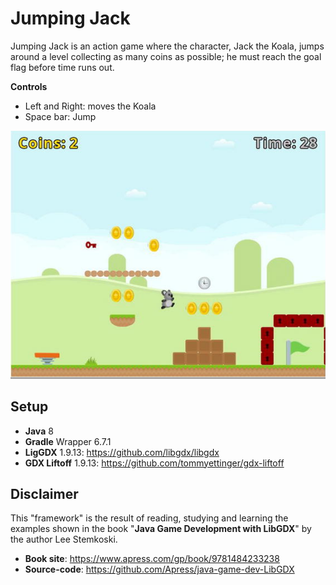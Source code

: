 # Jumping Jack

Jumping Jack is an action game where the character, Jack the Koala, jumps around a level collecting as many coins as possible; he must reach the goal flag before time runs out.

**Controls**

- Left and Right: moves the Koala
- Space bar: Jump

![Jumping Jack](jumping-Jack-readme.png "Jumping Jack")

## Setup

- **Java** 8
- **Gradle** Wrapper 6.7.1
- **LigGDX** 1.9.13: https://github.com/libgdx/libgdx
- **GDX Liftoff** 1.9.13: https://github.com/tommyettinger/gdx-liftoff

## Disclaimer

This "framework" is the result of reading, studying and learning the examples shown in the book "**Java Game Development with LibGDX**" by the author Lee Stemkoski.

- **Book site**: https://www.apress.com/gp/book/9781484233238
- **Source-code**: https://github.com/Apress/java-game-dev-LibGDX